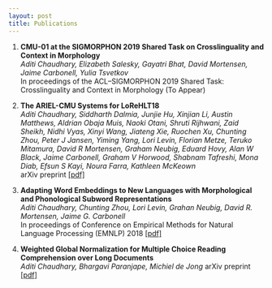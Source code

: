 ```yaml
---
layout: post
title: Publications
---
```


1. __CMU-01 at the SIGMORPHON 2019 Shared Task on Crosslinguality and Context in Morphology__ <br>
   *Aditi Chaudhary, Elizabeth Salesky, Gayatri Bhat, David Mortensen, Jaime Carbonell, Yulia Tsvetkov* <br>
   In proceedings of the ACL–SIGMORPHON 2019 Shared Task: Crosslinguality and Context in Morphology (To Appear)

2. __The ARIEL-CMU Systems for LoReHLT18__ <br>
    *Aditi Chaudhary, Siddharth Dalmia, Junjie Hu, Xinjian Li, Austin Matthews, Aldrian Obaja Muis, Naoki Otani, Shruti Rijhwani, Zaid Sheikh, Nidhi Vyas, Xinyi Wang, Jiateng Xie, Ruochen Xu, Chunting Zhou, Peter J Jansen, Yiming Yang, Lori Levin, Florian Metze, Teruko Mitamura, David R Mortensen, Graham Neubig, Eduard Hovy, Alan W Black, Jaime Carbonell, Graham V Horwood, Shabnam Tafreshi, Mona Diab, Efsun S Kayi, Noura Farra, Kathleen McKeown*<br>
    arXiv preprint [[pdf]](https://arxiv.org/pdf/1902.08899.pdf)

3. __Adapting Word Embeddings to New Languages with Morphological and Phonological Subword Representations__ <br>
   *Aditi Chaudhary, Chunting Zhou, Lori Levin, Grahan Neubig, David R. Mortensen, Jaime G. Carbonell* <br>
   In proceedings of Conference on Empirical Methods for Natural Language Processing (EMNLP) 2018 [[pdf]](https://arxiv.org/abs/1808.09500)
   
4. __Weighted Global Normalization for Multiple Choice Reading Comprehension over Long Documents__<br>
  *Aditi Chaudhary, Bhargavi Paranjape, Michiel de Jong*
   arXiv preprint [[pdf]](https://arxiv.org/pdf/1812.02253.pdf)
